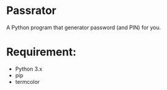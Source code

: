 # Passrator
A Python program that generator password (and PIN) for you.

# Requirement:
 - Python 3.x
 - pip
 - termcolor 
